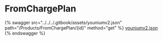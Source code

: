 # FromChargePlan

{% swagger src="../../../.gitbook/assets/youniumv2.json" path="/Products/FromChargePlan/{id}" method="get" %}
[youniumv2.json](../../../.gitbook/assets/youniumv2.json)
{% endswagger %}
